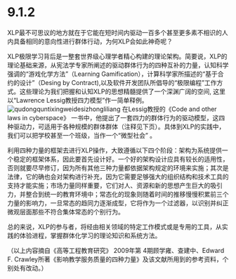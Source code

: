 
# 9.1.2



XLP最不可思议的地方就在于它能在短时间内驱动一百多个甚至更多素不相识的人内具备相同的意向性进行群体行动，为何XLP会如此神奇呢？

XLP极限学习背后是一整套世界级心理学者精心构建的理论架构。简要说，XLP的理论基础来源，从宪法学专家所阐述的驱动群体行为的四种互补的力量，认知科学强调的“游戏化学方法”（Learning Gamification），计算科学家所描述的“基于合约的设计”（Desing by Contract),以及软件开发团队所倡导的“极限编程”工作方式。这些理论为我们把握和认知XLP的思想精髓提供了一个深渊广阔的空间,
这里以“Lawrence Lessig教授四力模型”作一简单释例。
![qudongquntixingweidesizhongliliang](../qudongquntixingweidesizhongqudong)
在Lessig教授的《Code and other laws in cyberspace》 一书中，他提出了一套四力的群体行为的驱动模型，这四种驱动力，可适用于各种规模的群体群体（注释见下页）。具体到XLP的实践中，我们可以把学校甚至一个班级，当作一个“微型社会” 。

利用四种力量的框架去进行XLP操作，大致遵循以下四个阶段：架构为系统提供一个稳定的框架体系，因此要首先设计好。一个好的架构设计应具有较长的适用性，否则就要尽早修订，因为所有其他三种力量都依据架构规定的环境来实施；其次是法律，它的确也会对架构进行补充，因为它需要足够强大的组织结构和技术工具的支持才能实施；市场力量同样重要，它们对人、资源和新的思想产生巨大的吸引力，并整合到统一的教育环境中；常态化的现象则随着时间的推移慢慢积累前三个力量的影响力，一旦常态的趋同力逐渐成型，它将作为一个过滤器，以识别并纠正微观层面那些不符合集体常态的个别行为。

总的来说，XLP的参与者，将经由相关领域的特定工作模式或是专用的工具，从实践的体验进程，掌握群体化学习的理论知识和系统方法。

（以上内容摘自《高等工程教育研究》 2009年第 4期顾学雍、查建中、Edward F. Crawley所著《影响教学服务质量的四种力量》及该文献所用到的参考资料，个别处有改动。）

